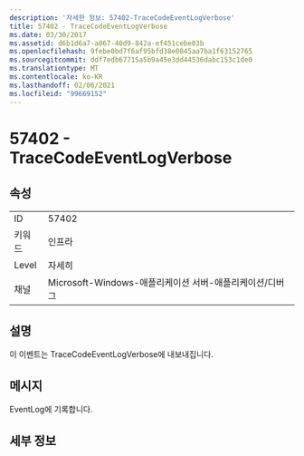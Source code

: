 ```yaml
---
description: '자세한 정보: 57402-TraceCodeEventLogVerbose'
title: 57402 - TraceCodeEventLogVerbose
ms.date: 03/30/2017
ms.assetid: d6b1d6a7-a067-40d9-842a-ef451cebe03b
ms.openlocfilehash: 9febe0bd7f6af95bfd38e0845aa7ba1f63152765
ms.sourcegitcommit: ddf7edb67715a5b9a45e3dd44536dabc153c1de0
ms.translationtype: MT
ms.contentlocale: ko-KR
ms.lasthandoff: 02/06/2021
ms.locfileid: "99669152"
---
```

# <a name="57402---tracecodeeventlogverbose"></a>57402 - TraceCodeEventLogVerbose

## <a name="properties"></a>속성  
  
|||  
|-|-|  
|ID|57402|  
|키워드|인프라|  
|Level|자세히|  
|채널|Microsoft-Windows-애플리케이션 서버-애플리케이션/디버그|  
  
## <a name="description"></a>설명  

 이 이벤트는 TraceCodeEventLogVerbose에 내보내집니다.  
  
## <a name="message"></a>메시지  

 EventLog에 기록합니다.  
  
## <a name="details"></a>세부 정보
